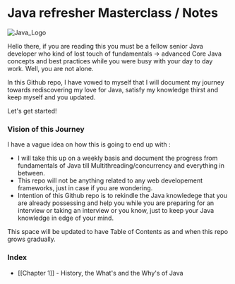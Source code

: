 # Java refresher Masterclass / Notes

![Java_Logo](https://user-images.githubusercontent.com/11929432/192711670-224a2537-6130-43aa-9c47-2183c0c21d78.png)

Hello there, if you are reading this you must be a fellow senior Java developer who kind of lost touch of fundamentals -> advanced Core Java concepts and best practices while you were busy with your day to day work. Well, you are not alone. 

In this Github repo, I have vowed to myself that I will document my journey towards rediscovering my love for Java, satisfy my knowledge thirst and keep myself and you updated.

Let's get started!


### Vision of this Journey 

I have a vague idea on how this is going to end up with :
- I will take this up on a weekly basis and document the progress from fundamentals of Java till Multithreading/concurrency and everything in between.
- This repo will not be anything related to any web developement frameworks, just in case if you are wondering.
- Intention of this Github repo is to rekindle the Java knowledege that you are already possessing and help you while you are preparing for an interview or taking an interview or you know, just to keep your Java knowledge in edge of your mind.

This space will be updated to have Table of Contents as and when this repo grows gradually.

### Index
- [[Chapter 1]] - History, the What's and the Why's of Java
